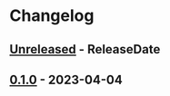# Changelog

<!-- next-header -->

## [Unreleased] - ReleaseDate

## [0.1.0] - 2023-04-04

<!-- next-url -->

[unreleased]: https://github.com/mrvillage/extractors/compare/v0.1.0...HEAD

[0.1.0]: https://github.com/mrvillage/extractors/compare/v0.1.0...v0.1.0
